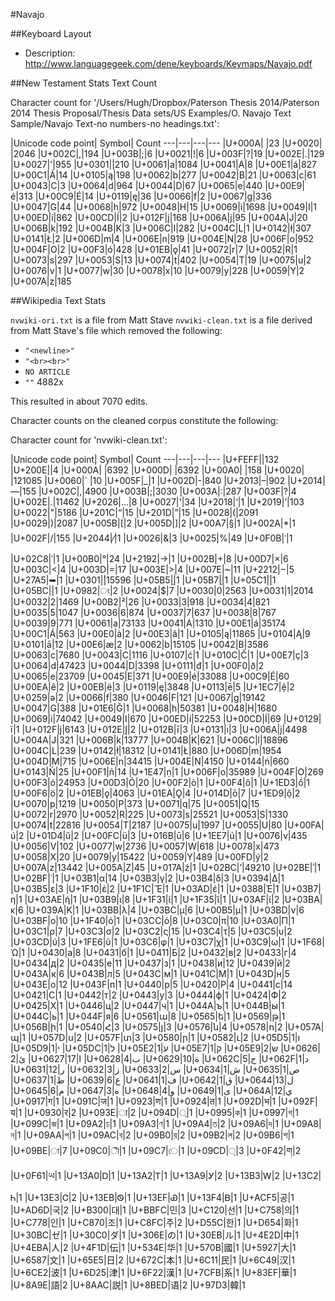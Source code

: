 #Navajo

##Keyboard Layout
* Description: http://www.languagegeek.com/dene/keyboards/Keymaps/Navajo.pdf

##New Testament Stats
Text Count

Character count for '/Users/Hugh/Dropbox/Paterson Thesis 2014/Paterson 2014 Thesis Proposal/Thesis Data sets/US Examples/O. Navajo Text Sample/Navajo Text-no numbers-no headings.txt':

|Unicode code point| Symbol| Count
---|---|---|---
|U+000A| |23
|U+0020| |2046
|U+002C|,|194
|U+003B|;|6
|U+0021|!|6
|U+003F|?|19
|U+002E|.|129
|U+0027|'|955
|U+0301|́|210
|U+0061|a|1084
|U+0041|A|8
|U+00E1|á|827
|U+00C1|Á|14
|U+0105|ą|198
|U+0062|b|277
|U+0042|B|21
|U+0063|c|61
|U+0043|C|3
|U+0064|d|964
|U+0044|D|67
|U+0065|e|440
|U+00E9|é|313
|U+00C9|É|14
|U+0119|ę|36
|U+0066|f|2
|U+0067|g|336
|U+0047|G|44
|U+0068|h|972
|U+0048|H|15
|U+0069|i|1698
|U+0049|I|1
|U+00ED|í|862
|U+00CD|Í|2
|U+012F|į|168
|U+006A|j|95
|U+004A|J|20
|U+006B|k|192
|U+004B|K|3
|U+006C|l|282
|U+004C|L|1
|U+0142|ł|307
|U+0141|Ł|2
|U+006D|m|4
|U+006E|n|919
|U+004E|N|28
|U+006F|o|952
|U+004F|O|2
|U+00F3|ó|428
|U+01EB|ǫ|41
|U+0072|r|7
|U+0052|R|1
|U+0073|s|297
|U+0053|S|13
|U+0074|t|402
|U+0054|T|19
|U+0075|u|2
|U+0076|v|1
|U+0077|w|30
|U+0078|x|10
|U+0079|y|228
|U+0059|Y|2
|U+007A|z|185


##Wikipedia Text Stats

`nvwiki-ori.txt` is a file from Matt Stave
`nvwiki-clean.txt` is a file derived from Matt Stave's file which removed the following:

* `"<newline>"`
* `"<br><br>"`
* `NO ARTICLE`
* `""` 4882x

This resulted in about 7070 edits.

Character counts on the cleaned corpus constitute the following:

Character count for 'nvwiki-clean.txt':

|Unicode code point| Symbol| Count
---|---|---|---
|U+FEFF|﻿|132
|U+200E|‎|4
|U+000A| |6392
|U+000D| |6392
|U+00A0| |158
|U+0020| |121085
|U+0060|` |10
|U+005F|_|1
|U+002D|-|840
|U+2013|–|902
|U+2014|—|155
|U+002C|,|4900
|U+003B|;|3030
|U+003A|:|287
|U+003F|?|4
|U+002E|.|11462
|U+2026|…|8
|U+0027|'|34
|U+2018|‘|1
|U+2019|’|103
|U+0022|"|5186
|U+201C|“|15
|U+201D|”|15
|U+0028|(|2091
|U+0029|)|2087
|U+005B|[|2
|U+005D|]|2
|U+00A7|§|1
|U+002A|*|1
|U+002F|/|155
|U+2044|⁄|1
|U+0026|&|3
|U+0025|%|49
|U+0F0B|་|1
|U+02C8|ˈ|1
|U+00B0|°|24
|U+2192|→|1
|U+002B|+|8
|U+00D7|×|6
|U+003C|<|4
|U+003D|=|17
|U+003E|>|4
|U+007E|~|11
|U+2212|−|5
|U+27A5|➥|1
|U+0301|́|15596
|U+05B5|ֵ|1
|U+05B7|ַ|1
|U+05C1|ׁ|1
|U+05BC|ּ|1
|U+0982|ং|2
|U+0024|$|7
|U+0030|0|2563
|U+0031|1|2014
|U+0032|2|1469
|U+00B2|²|26
|U+0033|3|918
|U+0034|4|821
|U+0035|5|1047
|U+0036|6|874
|U+0037|7|637
|U+0038|8|767
|U+0039|9|771
|U+0061|a|73133
|U+0041|A|1310
|U+00E1|á|35174
|U+00C1|Á|563
|U+00E0|à|2
|U+00E3|ã|1
|U+0105|ą|11865
|U+0104|Ą|9
|U+0101|ā|12
|U+00E6|æ|2
|U+0062|b|15105
|U+0042|B|3586
|U+0063|c|7680
|U+0043|C|1116
|U+0107|ć|1
|U+010C|Č|1
|U+00E7|ç|3
|U+0064|d|47423
|U+0044|D|3398
|U+0111|đ|1
|U+00F0|ð|2
|U+0065|e|23709
|U+0045|E|371
|U+00E9|é|33088
|U+00C9|É|60
|U+00EA|ê|2
|U+00EB|ë|3
|U+0119|ę|3848
|U+0113|ē|5
|U+1EC7|ệ|2
|U+0259|ə|2
|U+0066|f|380
|U+0046|F|121
|U+0067|g|19142
|U+0047|G|388
|U+01E6|Ǧ|1
|U+0068|h|50381
|U+0048|H|1680
|U+0069|i|74042
|U+0049|I|670
|U+00ED|í|52253
|U+00CD|Í|69
|U+0129|ĩ|1
|U+012F|į|6143
|U+012E|Į|2
|U+012B|ī|3
|U+0131|ı|3
|U+006A|j|4498
|U+004A|J|321
|U+006B|k|13777
|U+004B|K|621
|U+006C|l|18896
|U+004C|L|239
|U+0142|ł|18312
|U+0141|Ł|880
|U+006D|m|1954
|U+004D|M|715
|U+006E|n|34415
|U+004E|N|4150
|U+0144|ń|660
|U+0143|Ń|25
|U+00F1|ñ|14
|U+1E47|ṇ|1
|U+006F|o|35989
|U+004F|O|269
|U+00F3|ó|24953
|U+00D3|Ó|20
|U+00F2|ò|1
|U+00F4|ô|1
|U+1ED3|ồ|1
|U+00F6|ö|2
|U+01EB|ǫ|4063
|U+01EA|Ǫ|4
|U+014D|ō|7
|U+1ED9|ộ|2
|U+0070|p|1219
|U+0050|P|373
|U+0071|q|75
|U+0051|Q|15
|U+0072|r|2970
|U+0052|R|225
|U+0073|s|25521
|U+0053|S|1330
|U+0074|t|22816
|U+0054|T|2187
|U+0075|u|1997
|U+0055|U|80
|U+00FA|ú|2
|U+01D4|ǔ|2
|U+00FC|ü|3
|U+016B|ū|6
|U+1EE7|ủ|1
|U+0076|v|435
|U+0056|V|102
|U+0077|w|2736
|U+0057|W|618
|U+0078|x|473
|U+0058|X|20
|U+0079|y|15422
|U+0059|Y|489
|U+00FD|ý|2
|U+007A|z|13442
|U+005A|Z|45
|U+017A|ź|1
|U+02BC|ʼ|49210
|U+02BE|ʾ|1
|U+02BF|ʿ|1
|U+03B1|α|14
|U+03B3|γ|2
|U+03B4|δ|3
|U+0394|Δ|1
|U+03B5|ε|3
|U+1F10|ἐ|2
|U+1F1C|Ἔ|1
|U+03AD|έ|1
|U+0388|Έ|1
|U+03B7|η|1
|U+03AE|ή|1
|U+03B9|ι|8
|U+1F31|ἱ|1
|U+1F35|ἵ|1
|U+03AF|ί|2
|U+03BA|κ|6
|U+039A|Κ|1
|U+03BB|λ|4
|U+03BC|μ|6
|U+00B5|µ|1
|U+03BD|ν|6
|U+03BF|ο|10
|U+1F40|ὀ|1
|U+03CC|ό|8
|U+03C0|π|10
|U+03A0|Π|1
|U+03C1|ρ|7
|U+03C3|σ|2
|U+03C2|ς|15
|U+03C4|τ|5
|U+03C5|υ|2
|U+03CD|ύ|3
|U+1FE6|ῦ|1
|U+03C6|φ|1
|U+03C7|χ|1
|U+03C9|ω|1
|U+1F68|Ὠ|1
|U+0430|а|8
|U+0431|б|1
|U+0411|Б|2
|U+0432|в|2
|U+0433|г|4
|U+0434|д|2
|U+0435|е|11
|U+0437|з|1
|U+0438|и|12
|U+0439|й|2
|U+043A|к|6
|U+043B|л|5
|U+043C|м|1
|U+041C|М|1
|U+043D|н|5
|U+043E|о|12
|U+043F|п|1
|U+0440|р|5
|U+0420|Р|4
|U+0441|с|14
|U+0421|С|1
|U+0442|т|2
|U+0443|у|3
|U+0444|ф|1
|U+0424|Ф|2
|U+0425|Х|1
|U+0446|ц|2
|U+0447|ч|1
|U+044A|ъ|1
|U+044B|ы|1
|U+044C|ь|1
|U+044F|я|6
|U+0561|ա|8
|U+0565|ե|1
|U+0569|թ|1
|U+056B|ի|1
|U+0540|Հ|3
|U+0575|յ|3
|U+0576|ն|4
|U+0578|ո|2
|U+057A|պ|1
|U+057D|ս|2
|U+057F|տ|3
|U+0580|ր|1
|U+0582|ւ|2
|U+05D5|ו|1
|U+05D9|י|1
|U+05DC|ל|1
|U+05E2|ע|1
|U+05E7|ק|1
|U+05E9|ש|2
|U+0626|ئ|2
|U+0627|ا|17
|U+0628|ب|4
|U+0629|ة|10
|U+062C|ج|5
|U+062F|د|1
|U+0631|ر|12
|U+0632|ز|3
|U+0633|س|2
|U+0634|ش|1
|U+0635|ص|1
|U+0637|ط|1
|U+0639|ع|6
|U+0641|ف|1
|U+0642|ق|1
|U+0644|ل|13
|U+0645|م|6
|U+0647|ه|3
|U+0648|و|4
|U+0649|ى|1
|U+064A|ي|12
|U+0917|ग|1
|U+091C|ज|1
|U+0923|ण|1
|U+0924|त|1
|U+092D|भ|1
|U+092F|य|1
|U+0930|र|2
|U+093E|ा|2
|U+094D|्|1
|U+0995|ক|1
|U+0997|গ|1
|U+099C|জ|1
|U+09A2|ঢ|1
|U+09A3|ণ|1
|U+09A4|ত|2
|U+09A6|দ|1
|U+09A8|ন|1
|U+09AA|প|1
|U+09AC|ব|2
|U+09B0|র|2
|U+09B2|ল|2
|U+09B6|শ|1
|U+09BE|া|7
|U+09C0|ী|1
|U+09C7|ে|1
|U+09CD|্|3
|U+0F42|ག|2
|U+0F61|ཡ|1
|U+13A0|Ꭰ|1
|U+13A2|Ꭲ|1
|U+13A9|Ꭹ|2
|U+13B3|Ꮃ|2
|U+13C2|Ꮒ|1
|U+13E3|Ꮳ|2
|U+13EB|Ꮻ|1
|U+13EF|Ꮿ|1
|U+13F4|Ᏼ|1
|U+ACF5|공|1
|U+AD6D|국|2
|U+B300|대|1
|U+BBFC|민|3
|U+C120|선|1
|U+C758|의|1
|U+C778|인|1
|U+C870|조|1
|U+C8FC|주|2
|U+D55C|한|1
|U+D654|화|1
|U+30BC|ゼ|1
|U+30C0|ダ|1
|U+306E|の|1
|U+30EB|ル|1
|U+4E2D|中|1
|U+4EBA|人|2
|U+4F1D|伝|1
|U+534E|华|1
|U+570B|國|1
|U+5927|大|1
|U+6587|文|1
|U+65E5|日|2
|U+672C|本|1
|U+6C11|民|1
|U+6C49|汉|1
|U+6CE2|波|1
|U+6D25|津|1
|U+6F22|漢|1
|U+7CFB|系|1
|U+83EF|華|1
|U+8A9E|語|2
|U+8AAC|説|1
|U+8BED|语|2
|U+97D3|韓|1